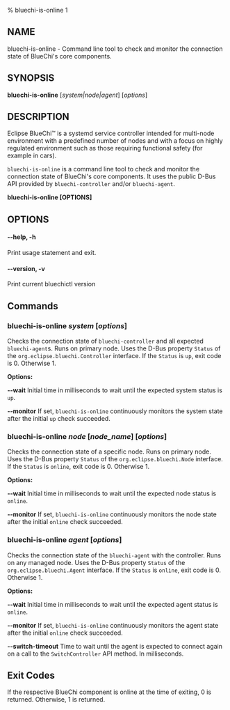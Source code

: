 % bluechi-is-online 1

## NAME

bluechi-is-online - Command line tool to check and monitor the connection state of BlueChi's core components.

## SYNOPSIS

**bluechi-is-online** [*system|node|agent*] [*options*]

## DESCRIPTION

Eclipse BlueChi™ is a systemd service controller intended for multi-node environment with a predefined number of nodes and with a focus on highly regulated environment such as those requiring functional safety (for example in cars).

`bluechi-is-online` is a command line tool to check and monitor the connection state of BlueChi's core components. It uses the public D-Bus API provided by `bluechi-controller` and/or `bluechi-agent`.

**bluechi-is-online [OPTIONS]**

## OPTIONS

#### **--help**, **-h**

Print usage statement and exit.

#### **--version**, **-v**

Print current bluechictl version

## Commands

### **bluechi-is-online** *system* [*options*]

Checks the connection state of `bluechi-controller` and all expected `bluechi-agent`s. Runs on primary node.
Uses the D-Bus property `Status` of the `org.eclipse.bluechi.Controller` interface.
If the `Status` is `up`, exit code is 0. Otherwise 1.

**Options:**

**--wait**
Initial time in milliseconds to wait until the expected system status is `up`.

**--monitor**
If set, `bluechi-is-online` continuously monitors the system state after the initial `up` check succeeded.

### **bluechi-is-online** *node* [*node_name*] [*options*]

Checks the connection state of a specific node. Runs on primary node.
Uses the D-Bus property `Status` of the `org.eclipse.bluechi.Node` interface.
If the `Status` is `online`, exit code is 0. Otherwise 1.

**Options:**

**--wait**
Initial time in milliseconds to wait until the expected node status is `online`.

**--monitor**
If set, `bluechi-is-online` continuously monitors the node state after the initial `online` check succeeded.

### **bluechi-is-online** *agent* [*options*]

Checks the connection state of the `bluechi-agent` with the controller. Runs on any managed node.
Uses the D-Bus property `Status` of the `org.eclipse.bluechi.Agent` interface.
If the `Status` is `online`, exit code is 0. Otherwise 1.

**Options:**

**--wait**
Initial time in milliseconds to wait until the expected agent status is `online`.

**--monitor**
If set, `bluechi-is-online` continuously monitors the agent state after the initial `online` check succeeded.

**--switch-timeout**
Time to wait until the agent is expected to connect again on a call to the `SwitchController` API method. In milliseconds.

## Exit Codes

If the respective BlueChi component is online at the time of exiting, 0 is returned. Otherwise, 1 is returned.
